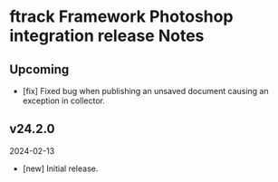 # ftrack Framework Photoshop integration release Notes

## Upcoming

* [fix] Fixed bug when publishing an unsaved document causing an exception in collector.

## v24.2.0
2024-02-13

* [new] Initial release.
